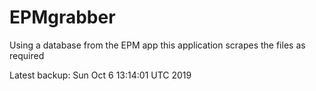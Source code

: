 # EPMgrabber
Using a database from the EPM app this application scrapes the files as required


Latest backup: Sun Oct 6 13:14:01 UTC 2019
